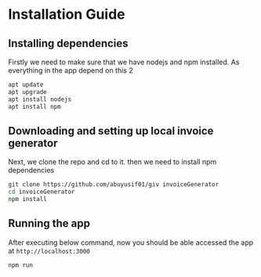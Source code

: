 # Installation Guide



## Installing dependencies
Firstly we need to make sure that we have nodejs and npm installed. As everything in the app depend on this 2

```bash
apt update
apt upgrade
apt install nodejs
apt install npm
```

## Downloading and setting up local invoice generator
Next, we clone the repo and cd to it. then we need to install npm dependencies

```bash
git clone https://github.com/abuyusif01/giv invoiceGenerator
cd invoiceGenerator
npm install
```
## Running the app
After executing below command, now you should be able accessed the app at `http://localhost:3000`

```bash
npm run
```


